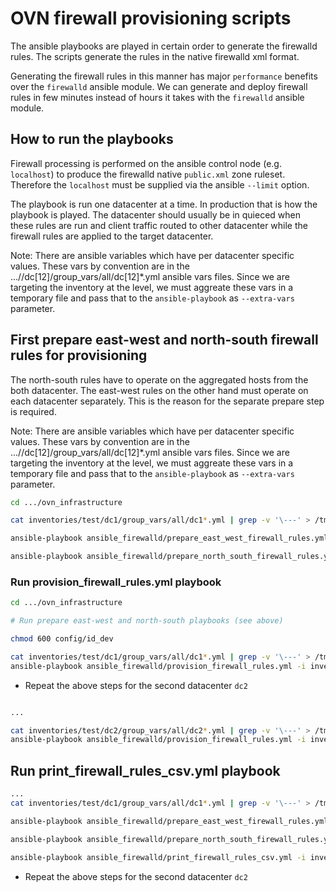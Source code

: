 # OVN firewall provisioning scripts

The ansible playbooks are played in certain order to generate the firewalld rules.
The scripts generate the rules in the native firewalld xml format.

Generating the firewall rules in this manner has major `performance` benefits over
the `firewalld` ansible module.
We can generate and deploy firewall rules in few minutes instead of hours it takes
with the `firewalld` ansible module.

## How to run the playbooks

Firewall processing is performed on the ansible control node (e.g. `localhost`) to produce the firewalld native `public.xml` zone ruleset.
Therefore the `localhost` must be supplied via the ansible `--limit` option.

The playbook is run one datacenter at a time. In production that is how the playbook is played.  The datacenter should usually be in quieced when these rules are run and client traffic routed to other datacenter while the firewall rules are applied to the target datacenter.

Note: There are ansible variables which have per datacenter specific values.
These vars by convention are in the .../<env>/dc[12]/group_vars/all/dc[12]*.yml ansible vars files.
Since we are targeting the inventory at the <env> level, we must aggreate these vars in a temporary file and pass that to the `ansible-playbook` as `--extra-vars`
parameter.

## First prepare east-west and north-south firewall rules for provisioning

The north-south rules have to operate on the aggregated hosts from the both datacenter.  The east-west rules on the other hand must operate on each datacenter separately.  This is the reason for the separate prepare step is required.

Note: There are ansible variables which have per datacenter specific values.
These vars by convention are in the .../<env>/dc[12]/group_vars/all/dc[12]*.yml ansible vars files.
Since we are targeting the inventory at the <env> level, we must aggreate these vars in a temporary file and pass that to the `ansible-playbook` as `--extra-vars`
parameter.

```bash
cd .../ovn_infrastructure

cat inventories/test/dc1/group_vars/all/dc1*.yml | grep -v '\---' > /tmp/dc1.vars.yml

ansible-playbook ansible_firewalld/prepare_east_west_firewall_rules.yml -i inventories/test/dc1 --extra-vars=@tmp/dc1.vars.yml

ansible-playbook ansible_firewalld/prepare_north_south_firewall_rules.yml -i inventories/test --extra-vars=@tmp/dc1.vars.yml
```

### Run provision_firewall_rules.yml playbook

```bash
cd .../ovn_infrastructure

# Run prepare east-west and north-south playbooks (see above)

chmod 600 config/id_dev

cat inventories/test/dc1/group_vars/all/dc1*.yml | grep -v '\---' > /tmp/dc1.vars.yml
ansible-playbook ansible_firewalld/provision_firewall_rules.yml -i inventories/test -u root --private-key config/id_dev --extra-vars=@tmp/dc1.vars.yml --limit dc1:localhost
```

- Repeat the above steps for the second datacenter `dc2`

```bash

...

cat inventories/test/dc2/group_vars/all/dc2*.yml | grep -v '\---' > /tmp/dc2.vars.yml
ansible-playbook ansible_firewalld/provision_firewall_rules.yml -i inventories/test -u root --private-key config/id_dev --extra-vars=@tmp/dc2.vars.yml --limit dc2:localhost
```

## Run print_firewall_rules_csv.yml playbook

```bash
...
cat inventories/test/dc1/group_vars/all/dc1*.yml | grep -v '\---' > /tmp/dc1.vars.yml

ansible-playbook ansible_firewalld/prepare_east_west_firewall_rules.yml -i inventories/test/dc1 --extra-vars=@tmp/dc1.vars.yml

ansible-playbook ansible_firewalld/prepare_north_south_firewall_rules.yml -i inventories/test --extra-vars=@tmp/dc1.vars.yml

ansible-playbook ansible_firewalld/print_firewall_rules_csv.yml -i inventories/test  --extra-vars=@tmp/dc1.vars.yml
```

- Repeat the above steps for the second datacenter `dc2`
